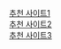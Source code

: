 [추천 사이트1](https://gyoogle.dev/blog/computer-science/operating-system/CPU%20Scheduling.html)  
[추천 사이트2](https://github.com/JaeYeopHan/Interview_Question_for_Beginner/tree/master/OS#cpu-%EC%8A%A4%EC%BC%80%EC%A4%84%EB%9F%AC)  
[추천 사이트3](https://oaksong.github.io/2018/02/12/cpu-scheduling/)   
